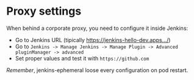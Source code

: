 # Proxy settings

When behind a corporate proxy, you need to configure it inside Jenkins:

- Go to Jenkins URL (tipically https://jenkins-hello-dev.apps.../) 
- Go to `Jenkins -> Manage Jenkins -> Manage Plugin -> Advanced pluginManager -> advanced`
- Set proper values and test it with `https://github.com`

*Remember*, jenkins-ephemeral loose every configuration on pod restart.
